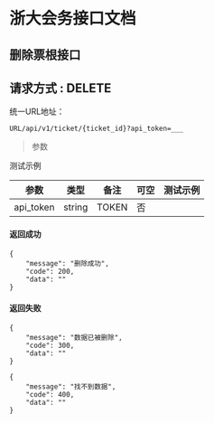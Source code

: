 
# 浙大会务接口文档

## 删除票根接口
## 请求方式 : DELETE

统一URL地址：

```
URL/api/v1/ticket/{ticket_id}?api_token=___
```


> 参数

测试示例

| 参数 | 类型 | 备注 | 可空 | 测试示例 |
| --- | --- | --- | --- | --- |
| api_token|string|TOKEN|否


#### 返回成功
```
{
    "message": "删除成功",
    "code": 200,
    "data": ""
}
```
#### 返回失败
```
{
    "message": "数据已被删除",
    "code": 300,
    "data": ""
}

{
    "message": "找不到数据",
    "code": 400,
    "data": ""
}
```


